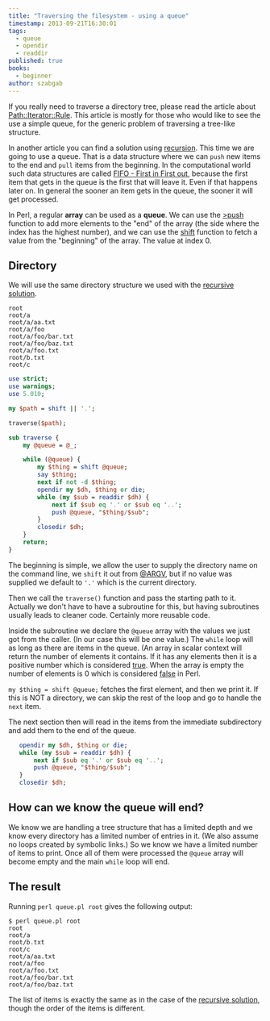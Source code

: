 ```yaml
---
title: "Traversing the filesystem - using a queue"
timestamp: 2013-09-21T16:30:01
tags:
  - queue
  - opendir
  - readdir
published: true
books:
  - beginner
author: szabgab
---
```



If you really need to traverse a directory tree, please read the
article about [Path::Iterator::Rule](/finding-files-in-a-directory-using-perl).
This article is mostly for those who would like to see the use a simple queue,
for the generic problem of traversing a tree-like structure.


In another article you can find a solution using [recursion](/recursive-subroutines).
This time we are going to use a queue. That is a data structure where we can `push`
new items to the end and `pull` items from the beginning. In the computational world
such data structures are called [FIFO - First in First out](http://en.wikipedia.org/wiki/FIFO),
because the first item that gets in the queue is the first that will leave it. Even if that happens
later on. In general the sooner an item gets in the queue, the sooner it will get processed. 

In Perl, a regular <b>array</b> can be used as a <b>queue</b>. We can use the
[>push](/manipulating-perl-arrays) function to
add more elements to the "end" of the array (the side where the index has the highest number),
and we can use the [shift](/manipulating-perl-arrays) function to fetch a value
from the "beginning" of the array. The value at index 0.

## Directory

We will use the same directory structure we used with the
[recursive solution](/recursive-subroutines).

```
root
root/a
root/a/aa.txt
root/a/foo
root/a/foo/bar.txt
root/a/foo/baz.txt
root/a/foo.txt
root/b.txt
root/c
```


```perl
use strict;
use warnings;
use 5.010;

my $path = shift || '.';

traverse($path);

sub traverse {
    my @queue = @_;

    while (@queue) {
        my $thing = shift @queue;
        say $thing;
        next if not -d $thing;
        opendir my $dh, $thing or die;
        while (my $sub = readdir $dh) {
            next if $sub eq '.' or $sub eq '..';
            push @queue, "$thing/$sub";
        }
        closedir $dh;
    }
    return;
}
```

The beginning is simple, we allow the user to supply the directory name on
the command line, we `shift` it out from [@ARGV](/argv-in-perl),
but if no value was supplied we default to `'.'` which is the current directory.

Then we call the `traverse()` function and pass the starting path to it.
Actually we don't have to have a subroutine for this, but having subroutines usually
leads to cleaner code. Certainly more reusable code.

Inside the subroutine we declare the `@queue` array with the values
we just got from the caller. (In our case this will be one value.)
The `while` loop will as long as there are items in the queue.
(An array in scalar context will return the number of elements it contains.
If it has any elements then it is a positive number which is considered
[true](/boolean-values-in-perl). When the array
is empty the number of elements is 0 which is considered
[false](/boolean-values-in-perl) in Perl.

`my $thing = shift @queue;` fetches the first element, and then we print it.
If this is NOT a directory, we can skip the rest of the loop and go to handle
the `next` item.

The next section then will read in the items from the immediate subdirectory
and add them to the end of the queue.

```perl
   opendir my $dh, $thing or die;
   while (my $sub = readdir $dh) {
       next if $sub eq '.' or $sub eq '..';
       push @queue, "$thing/$sub";
   }
   closedir $dh;
```

## How can we know the queue will end?

We know we are handling a tree structure that has a limited depth
and we know every directory has a limited number of entries in it.
(We also assume no loops created by symbolic links.)
So we know we have a limited number of items to print.
Once all of them were processed the `@queue` array will
become empty and the main `while` loop will end.

## The result

Running `perl queue.pl root` gives the following output:

```
$ perl queue.pl root
root
root/a
root/b.txt
root/c
root/a/aa.txt
root/a/foo
root/a/foo.txt
root/a/foo/bar.txt
root/a/foo/baz.txt
```

The list of items is exactly the same as in the case of the
[recursive solution](/recursive-subroutines), though the
order of the items is different.

